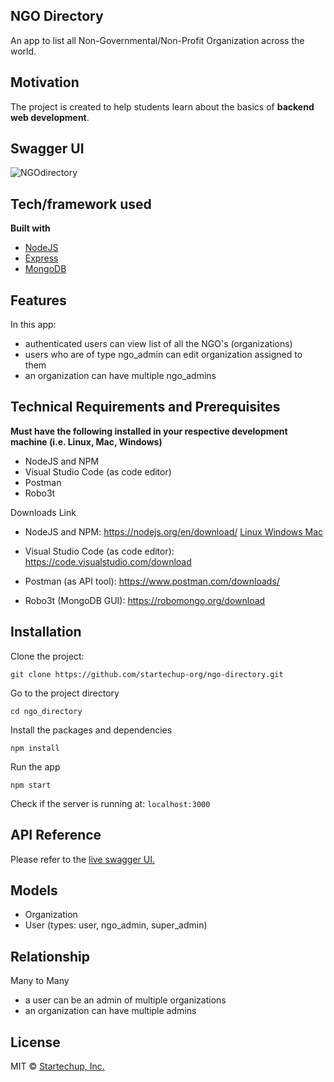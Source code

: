 ## NGO Directory
An app to list all Non-Governmental/Non-Profit Organization across the world.

## Motivation
The project is created to help students learn about the basics of **backend web development**.
 
## Swagger UI
<img src="https://res.cloudinary.com/dymspxfgk/image/upload/v1596014447/swagger_zh3nw9.png" title="NGOdirectory" alt="NGOdirectory"></a>

## Tech/framework used

<b>Built with</b>
- [NodeJS](https://nodejs.org/en/)
- [Express](https://expressjs.com/)
- [MongoDB](https://www.mongodb.com/)

## Features
In this app:
- authenticated users can view list of all the NGO's (organizations)
- users who are of type ngo_admin can edit organization assigned to them
- an organization can have multiple ngo_admins

## Technical Requirements and Prerequisites

**Must have the following installed in your respective development machine (i.e. Linux, Mac, Windows)**

- NodeJS and NPM
- Visual Studio Code (as code editor)
- Postman
- Robo3t

Downloads Link

- NodeJS and NPM: https://nodejs.org/en/download/
<a href="https://www.digitalocean.com/community/tutorials/how-to-install-node-js-on-ubuntu-18-04"> Linux </a>
<a href="https://www.guru99.com/download-install-node-js.html"> Windows </a>
<a href="https://www.digitalocean.com/community/tutorials/how-to-install-node-js-and-create-a-local-development-environment-on-macos"> Mac </a>

- Visual Studio Code (as code editor): https://code.visualstudio.com/download
- Postman (as API tool): https://www.postman.com/downloads/
- Robo3t (MongoDB GUI): https://robomongo.org/download


## Installation
Clone the project:
```
git clone https://github.com/startechup-org/ngo-directory.git
```

Go to the project directory
```
cd ngo_directory
```

Install the packages and dependencies
```
npm install
```

Run the app
```
npm start
```

Check if the server is running at: `localhost:3000`


## API Reference
Please refer to the <a href="http://34.87.81.98:3000/api-docs/"> live swagger UI. </a>

## Models
- Organization
- User (types: user, ngo_admin, super_admin)

## Relationship
Many to Many
- a user can be an admin of multiple organizations
- an organization can have multiple admins

## License
MIT © [Startechup, Inc.]()
